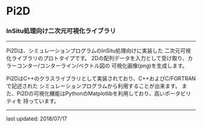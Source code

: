 # Pi2D
### InSitu処理向け二次元可視化ライブラリ

---
Pi2Dは、シミュレーションプログラムのInSitu処理向けに実装した
二次元可視化ライブラリのプロトタイプです。
2Dの配列データを入力として受け取り、カラーコンター/コンターライン/ベクトル図の
可視化画像(png)を生成します。

Pi2DはC++のクラスライブラリとして実装されており、C++およびC/FORTRANで記述された
シミュレーションプログラムから利用することが出来ます。
また、Pi2Dの可視化機能はPythonのMatplotlibを利用しており、高いポータビリティを
持っています。

---
last updated: 2018/07/17
